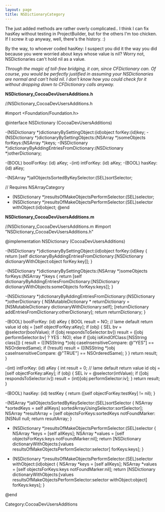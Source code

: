 ```yaml
---
layout: page
title: NSDictionaryCategory
---
```




The just added methods are rather overly complicated..  I think I can fix hasKey without testing in ProjectBuilder, but for the others I'm too chicken.  If I screw it up anyway, well, there's the history. :)

By the way, to whoever coded hasKey:  I suspect you did it the way you did because you were worried about keys whose value is nil?  Worry not, NSDictionaries can't hold nil as a value.

*Through the magic of toll-free bridging, it can, since CFDictionary can. Of course, you would be perfectly justified in assuming your NSDictionaries are normal and can't hold nil. I don't know how you could check for it without dropping down to CFDictionary calls anyway.*

**NSDictionary_CocoaDevUsersAdditions.h**
    
 //NSDictionary_CocoaDevUsersAdditions.h
 
 #import <Foundation/Foundation.h>
 
 @interface NSDictionary (CocoaDevUsersAdditions)
 
 -(NSDictionary *)dictionaryBySettingObject:(id)object forKey:(id<NSCopying>)key;
 -(NSDictionary *)dictionaryBySettingObjects:(NSArray *)someObjects forKeys:(NSArray *)keys;
 -(NSDictionary *)dictionaryByAddingEntriesFromDictionary:(NSDictionary *)otherDictionary;
 
 -(BOOL) boolForKey: (id) aKey;
 -(int) intForKey: (id) aKey;
 -(BOOL) hasKey: (id) aKey;
 
 -(NSArray *)allObjectsSortedByKeySelector:(SEL)sortSelector;
 
 // Requires NSArrayCategory
 - (NSDictionary *)resultsOfMakeObjectsPerformSelector:(SEL)selector;
 - (NSDictionary *)resultsOfMakeObjectsPerformSelector:(SEL)selector withObject:(id)object;
 @end


**NSDictionary_CocoaDevUsersAdditions.m**
    
 //NSDictionary_CocoaDevUsersAdditions.m
 #import "NSDictionary_CocoaDevUsersAdditions.h"
 
 @implementation NSDictionary (CocoaDevUsersAdditions)
 
 -(NSDictionary *)dictionaryBySettingObject:(id)object forKey:(id<NSCopying>)key
 {
   return [self dictionaryByAddingEntriesFromDictionary:[NSDictionary dictionaryWithObject:object forKey:key]];
 }
 
 -(NSDictionary *)dictionaryBySettingObjects:(NSArray *)someObjects forKeys:(NSArray *)keys
 {
   return [self dictionaryByAddingEntriesFromDictionary:[NSDictionary dictionaryWithObjects:someObjects forKeys:keys]];
 }
 
 -(NSDictionary *)dictionaryByAddingEntriesFromDictionary:(NSDictionary *)otherDictionary
 {
   NSMutableDictionary * returnDictionary = [NSMutableDictionary dictionaryWithDictionary:self];
   [returnDictionary addEntriesFromDictionary:otherDictionary];
   return returnDictionary;
 }
 
 -(BOOL) boolForKey: (id) aKey
 {
   BOOL result = NO; // lame default return value
   id <NSObject> obj = [self objectForKey:aKey];
   if (obj) {
     SEL bv = @selector(boolValue);
     if ([obj respondsToSelector:bv])
       result = ([obj performSelector:bv] ? YES : NO);
     else if ([obj isKindOfClass:[NSString class]]) {
       result = ([(NSString *)obj caseInsensitiveCompare: @"YES"] == NSOrderedSame);
       if (!result)
         result = ([(NSString *)obj caseInsensitiveCompare: @"TRUE"] == NSOrderedSame);
     }
   }
   return result;
 }
 
 -(int) intForKey: (id) aKey
 {
   int result = 0; // lame default return value
   id <NSObject> obj = [self objectForKey:aKey];
   if (obj) {
     SEL iv = @selector(intValue);
     if ([obj respondsToSelector:iv])
       result = (int)[obj performSelector:iv];
   }
   return result;
 }
 
 -(BOOL) hasKey: (id) testKey
 {
   return ([self objectForKey:testKey] != nil);
 }
 
 -(NSArray *)allObjectsSortedByKeySelector:(SEL)sortSelector
 {
   NSArray *sortedKeys = self allKeys] sortedArrayUsingSelector:sortSelector];
   NSArray *resultArray = [self objectsForKeys:sortedKeys notFoundMarker:[NSNull null;
   return resultArray;
 }
 
 - (NSDictionary *)resultsOfMakeObjectsPerformSelector:(SEL)selector
 {
   NSArray *keys = [self allKeys];
   NSArray *values = [self objectsForKeys:keys notFoundMarker:nil];
   return [NSDictionary dictionaryWithObjects:[values resultsOfMakeObjectsPerformSelector:selector] forKeys:keys];
 }
 
 - (NSDictionary *)resultsOfMakeObjectsPerformSelector:(SEL)selector withObject:(id)object
 {
   NSArray *keys = [self allKeys];
   NSArray *values = [self objectsForKeys:keys notFoundMarker:nil];
   return [NSDictionary dictionaryWithObjects:[values resultsOfMakeObjectsPerformSelector:selector withObject:object] forKeys:keys];
 }
 
 @end



Category:CocoaDevUsersAdditions

